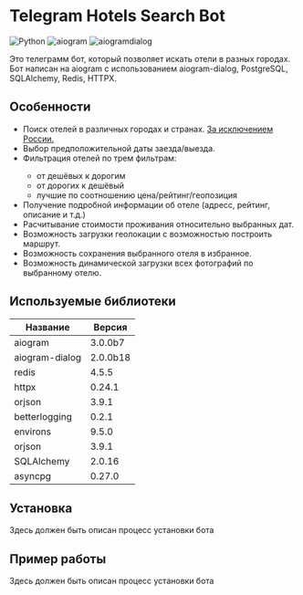 <html>

<h1><b>Telegram Hotels Search Bot</b></h1>

![Python](https://img.shields.io/badge/Python-3.11-blue)
![aiogram](https://img.shields.io/badge/Aiogram-3.0.0b7-blue)
![aiogramdialog](https://img.shields.io/badge/AiogramDialog-2.0.0b18-blue)

<p>Это телеграмм бот, который позволяет искать отели в разных городах. Бот написан на aiogram с использованием aiogram-dialog, PostgreSQL, SQLAlchemy, Redis, HTTPX.</p>

<h2><b>Особенности</b></h2>
<ul>
<li>Поиск отелей в различных городах и странах. <u>За исключением России.</u></li>
<li>Выбор предположительной даты заезда/выезда.</li>
<li>Фильтрация отелей по трем фильтрам:</li>
  <ul>
    <li>
    от дешёвых к дорогим
    </li>
    <li>
    от дорогих к дешёвый
    </li>
    <li>
    лучшие по соотношению цена/рейтинг/геопозиция
    </li>
  </ul>
<li>
Получение подробной информации об отеле (адресс, рейтинг, описание и т.д.)
</li>
<li>
Расчитывание стоимости проживания относительно выбранных дат.
</li>
<li>
Возможность загрузки геолокации с возможностью построить маршрут.
</li>
<li>
Возможность сохранения выбранного отеля в избранное.
</li>
<li>
Возможность динамической загрузки всех фотографий по выбранному отелю.
</li>
</ul>

<H2><b>Используемые библиотеки</b></H2>

| Название       | Версия   |
| -------------- | -------- |
| aiogram        | 3.0.0b7  |
| aiogram-dialog | 2.0.0b18 |
| redis          | 4.5.5    |
| httpx          | 0.24.1   |
| orjson         | 3.9.1    |
| betterlogging  | 0.2.1    |
| environs       | 9.5.0    |
| orjson         | 3.9.1    |
| SQLAlchemy     | 2.0.16   |
| asyncpg        | 0.27.0   |

<h2><b>Установка</b></h2>
<p>Здесь должен быть описан процесс установки бота</p>

<h2><b>Пример работы</b></h2>
<p>Здесь должен быть описан процесс установки бота</p>

 </html>
